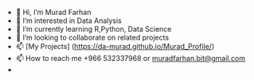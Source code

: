 - 👋 Hi, I’m Murad Farhan
- 👀 I’m interested in Data Analysis 
- 🌱 I’m currently learning R,Python, Data Science 
- 💞️ I’m looking to collaborate on related projects 
- 📫 [My Projects] (https://da-murad.github.io/Murad_Profile/)
- 📫 How to reach me +966 532337968 or muradfarhan.bit@gmail.com
- 
<!---
DA-MURAD/DA-MURAD is a ✨ special ✨ repository because its `README.md` (this file) appears on your GitHub profile.
You can click the Preview link to take a look at your changes.
--->
